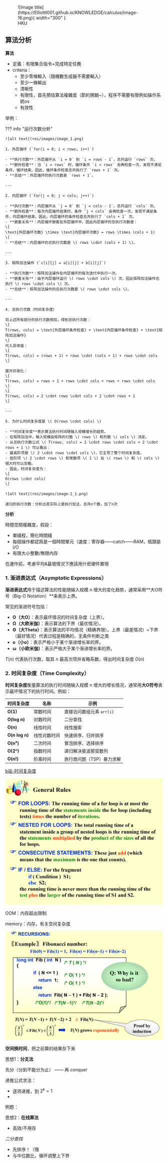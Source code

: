 <figure markdown="span">
  ![Image title](https://Elliottt001.github.io/KNOWLEDGE/calculus/image-16.png){ width="300" }
  <figcaption>HKU</figcaption>
</figure>

## 算法分析

**算法**

- 定義：有限集合指令+完成特定任務
- criteria：
    - 至少零條輸入（隨機數生成器不需要輸入）
    - 至少一條輸出
    - 清晰性
    - 有限性，首先預估算法複雜度（節約開銷~），程序不需要有限例如操作系統os
    - 有效性

举例：

??? info "运行次数分析"

	![alt text](res/images/image_1.png)

	1. 外层循环 (`for(i = 0; i < rows; i++)`)

	- **执行次数**：外层循环从 `i = 0` 到 `i = rows - 1`，总共运行 `rows` 次。
	- **额外检查**：当 `i = rows` 时，循环条件 `i < rows` 会再检查一次，发现不满足条件，循环结束。因此，循环条件检查总共执行了 `rows + 1` 次。
	- **总结**：外层循环的执行次数是 `rows + 1`。

	---

	2. 内层循环 (`for(j = 0; j < cols; j++)`)

	- **执行次数**：内层循环从 `j = 0` 到 `j = cols - 1`，总共运行 `cols` 次。
	- **额外检查**：每次内层循环结束时，条件 `j < cols` 会再检查一次，发现不满足条件，内层循环结束。因此，内层循环的条件检查总共执行了 `cols + 1` 次。
	- **嵌套关系**：内层循环嵌套在外层循环中，因此内层循环的总执行次数是：
	\[
	\text{外层循环次数} \times \text{内层循环次数} = rows \times (cols + 1)
	\]
	- **总结**：内层循环的总执行次数是 \( rows \cdot (cols + 1) \)。

	---

	3. 矩阵加法操作 (`c[i][j] = a[i][j] + b[i][j]`)

	- **执行次数**：矩阵加法操作在内层循环的每次迭代中执行一次。
	- **嵌套关系**：由于内层循环运行 \( rows \cdot cols \) 次，因此矩阵加法操作也执行 \( rows \cdot cols \) 次。
	- **总结**：矩阵加法操作的总执行次数是 \( rows \cdot cols \)。

	---

	4. 总执行次数（时间复杂度）

	将上述所有部分的执行次数相加，得到总执行次数：
	\[
	T(rows, cols) = \text{外层循环条件检查} + \text{内层循环条件检查} + \text{矩阵加法操作}
	\]
	代入具体值：
	\[
	T(rows, cols) = (rows + 1) + rows \cdot (cols + 1) + rows \cdot cols
	\]

	展开并简化：
	\[
	T(rows, cols) = rows + 1 + rows \cdot cols + rows + rows \cdot cols
	\]
	\[
	T(rows, cols) = 2 \cdot rows \cdot cols + 2 \cdot rows + 1
	\]

	---

	5. 为什么时间复杂度是 \( O(rows \cdot cols) \)

	- **时间复杂度**表示算法执行时间随输入规模增长的趋势。
	- 在矩阵加法中，输入规模由矩阵的行数 \( rows \) 和列数 \( cols \) 决定。
	- 从总执行次数公式 \( T(rows, cols) = 2 \cdot rows \cdot cols + 2 \cdot rows + 1 \) 可以看出：
	- 最高阶项是 \( 2 \cdot rows \cdot cols \)，它主导了整个时间复杂度。
	- 低阶项 \( 2 \cdot rows \) 和常数项 \( 1 \) 在 \( rows \) 和 \( cols \) 很大时可以忽略。
	- 因此，时间复杂度为：
	\[
	O(rows \cdot cols)
	\]

	![alt text](res/images/image-1_1.png)

	递归的执行次数：分析出其实际上是执行加法，总共n个数，加了n次


**分析**
<!-- HBM 萬卡集群 -->
時間空間複雜度，假設：

- 單綫程，簡化時間綫
- 每個操作都認爲是一個時間單元（速度：寄存器——catch——RAM，瓶頸是I/O
- 有限大小整數/無限内存

在運作前，考慮平均&最壞情況下應該用什麽硬件實現



### **1. 渐进表达式（Asymptotic Expressions）**
**渐进表达式**用于描述算法的性能随输入规模 n 增大的变化趋势，通常采用**大O符号（Big-O Notation）**来表示上界。  

常见的渐进符号包括：
- **O（大O）**：表示最坏情况的时间复杂度（上界）。
- **Ω（大欧米伽）**：表示算法的下界（最优情况）。
- **Θ（大Theta）**：表示算法的平均情况（精确界限）。上界（最差情况）=下界（最好情况）代表过程是精确的，无条件判断之类
- **o（小o）**：表示严格小于某个渐进增长率的界。
- **ω（小欧米伽）**：表示严格大于某个渐进增长率的界。

$T(n)$ 代表执行次数，取其 $n$ 最高次项并省略系数，得出时间复杂度 $O(n)$

### **2. 时间复杂度（Time Complexity）**
**时间复杂度**衡量算法的执行时间随输入规模 n 增大的增长情况，通常用**大O符号**表示最坏情况下的执行时间。例如：

| 时间复杂度 | 名称 | 示例 |
|------------|------|------|
| **O(1)** | 常数时间 | 直接访问数组元素 `arr[i]` |
| **O(log n)** | 对数时间 | 二分查找 |
| **O(n)** | 线性时间 | 线性搜索 |
| **O(n log n)** | 线性对数时间 | 快速排序、归并排序 |
| **O(n²)** | 二次时间 | 冒泡排序、选择排序 |
| **O(2ⁿ)** | 指数时间 | 递归解决斐波那契数列 |
| **O(n!)** | 阶乘时间 | 旅行商问题（TSP）暴力求解 |

[b站-时间复杂度](https://www.bilibili.com/video/BV1nE411x7qP/?spm_id_from=333.337.search-card.all.click&vd_source=b14909f255fe42946743657320d2f59a)

![alt text](res/images/image-2_1.png)

OOM：内存超出限制

memory：内存，有关空间复杂度

![alt text](res/images/image-3_1.png)

**空间换时间**，把之前算的结果存下来

思想1：**分支法**

先分（分到不能分为止） —— 再 conquer

递推公式求法：

- 逐项递推，到 $2^k = 1$
- 

例题：

思想2：**在线算法**

- 高效/不用存

*二分查找*

- 先排序！（慢
- 与中位数比，循环调整上下界

